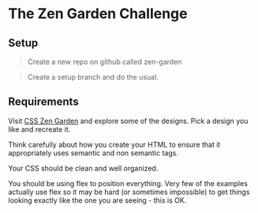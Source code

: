 # The Zen Garden Challenge

## Setup

> Create a new repo on github called zen-garden

> Create a setup branch and do the usual.

## Requirements

Visit [CSS Zen Garden](https://www.csszengarden.com)  and explore some of the designs.  Pick a design you like and recreate it.

Think carefully about how you create your HTML to ensure that it appropriately uses semantic and non semantic tags.

Your CSS should be clean and well organized.

You should be using flex to position everything.  Very few of the examples actually use flex so it may be hard (or sometimes impossible) to get things looking exactly like the one you are seeing - this is OK.
